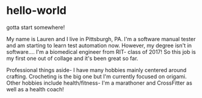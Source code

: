 # hello-world
gotta start somewhere!

My name is Lauren and I live in Pittsburgh, PA. I'm a software manual tester and am starting to learn test automation now. However, my degree isn't in software.... I'm a biomedical engineer from RIT- class of 2017! So this job is my first one out of collage and it's been great so far. 

Professional things aside- I have many hobbies mainly centered around crafting. Crocheting is the big one but I'm currently focused on origami. Other hobbies include health/fitness- I'm a marathoner and CrossFitter as well as a health coach! 
